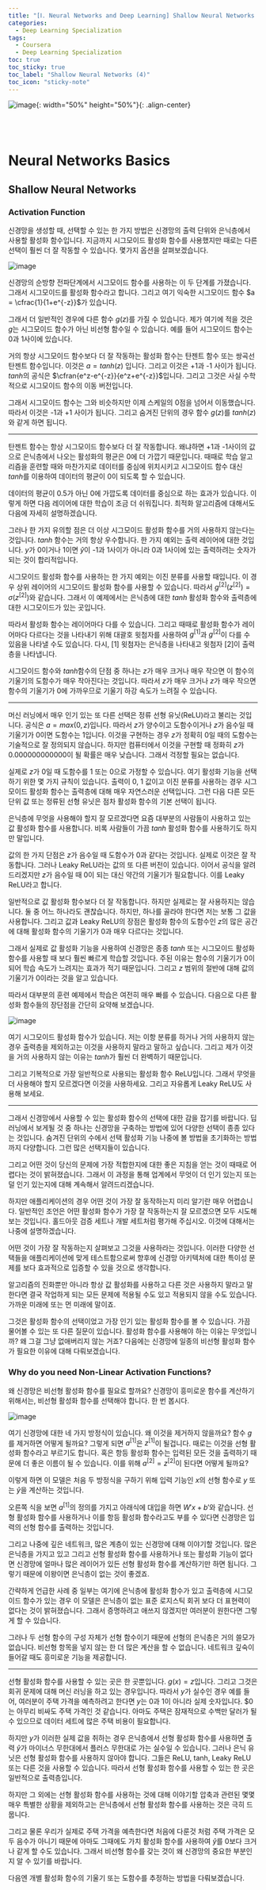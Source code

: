 ```yaml
---
title: "[Ⅰ. Neural Networks and Deep Learning] Shallow Neural Networks (4)"
categories:
  - Deep Learning Specialization
tags:
  - Coursera
  - Deep Learning Specialization
toc: true
toc_sticky: true
toc_label: "Shallow Neural Networks (4)"
toc_icon: "sticky-note"
---
```


![image](https://user-images.githubusercontent.com/55765292/172768350-41a6b2f0-9468-4b13-bc94-4a38f89ce5e6.png){: width="50%" height="50%"}{: .align-center}

<br><br>

# Neural Networks Basics

## Shallow Neural Networks

### Activation Function
신경망을 생성할 때, 선택할 수 있는 한 가지 방법은 신경망의 출력 단위와 은닉층에서 사용할 활성화 함수입니다. 지금까지 시그모이드 활성화 함수를 사용했지만 때로는 다른 선택이 훨씬 더 잘 작동할 수 있습니다. 몇가지 옵션을 살펴보겠습니다.

![image](https://user-images.githubusercontent.com/55765292/175467328-d097040c-d8ec-4104-870a-21b436cea82a.png)

신경망의 순방향 전파단계에서 시그모이드 함수를 사용하는 이 두 단계를 가졌습니다. 그래서 시그모이드를 활성화 함수라고 합니다. 그리고 여기 익숙한 시그모이드 함수 $a = \cfrac{1}{1+e^{-z}}$가 있습니다.

그래서 더 일반적인 경우에 다른 함수 $g(z)$를 가질 수 있습니다. 제가 여기에 적을 것은 $g$는 시그모이드 함수가 아닌 비선형 함수일 수 있습니다. 예를 들어 시그모이드 함수는 0과 1사이에 있습니다.

거의 항상 시그모이드 함수보다 더 잘 작동하는 활성화 함수는 탄젠트 함수 또는 쌍곡선 탄젠트 함수입니다. 이것은 $a = tanh(z)$ 입니다. 그리고 이것은 +1과 -1 사이가 됩니다. $tanh$의 공식은 $\cfran{e^z-e^{-z}}{e^z+e^{-z}}$입니다. 그리고 그것은 사실 수학적으로 시그모이드 함수의 이동 버전입니다.

그래서 시그모이드 함수는 그와 비슷하지만 이제 스케일의 0점을 넘어서 이동했습니다. 따라서 이것은 -1과 +1 사이가 됩니다. 그리고 숨겨진 단위의 경우 함수 $g(z)$를 $tanh(z)$와 같게 하면 됩니다.

---

탄젠트 함수는 항상 시그모이드 함수보다 더 잘 작동합니다. 왜냐하면 +1과 -1사이의 값으로 은닉층에서 나오는 활성화의 평균은 0에 더 가깝기 때문입니다. 때때로 학습 알고리즘을 훈련할 때와 마찬가지로 데이터를 중심에 위치시키고 시그모이드 함수 대신 $tanh$를 이용하여 데이터의 평균이 0이 되도록 할 수 있습니다.

데이터의 평균이 0.5가 아닌 0에 가깝도록 데이터를 중심으로 하는 효과가 있습니다. 이렇게 하면 다음 레이어에 대한 학습이 조금 더 쉬워집니다. 최적화 알고리즘에 대해서도 다음에 자세히 설명하겠습니다.

그러나 한 가지 유의할 점은 더 이상 시그모이드 활성화 함수를 거의 사용하지 않는다는 것입니다. $tanh$ 함수는 거의 항상 우수합니다. 한 가지 예외는 출력 레이어에 대한 것입니다. $y$가 0이거나 1이면 $\hat{y}$이 -1과 1사이가 아니라 0과 1사이에 있는 출력하려는 숫자가 되는 것이 합리적입니다.

시그모이드 활성화 함수를 사용하는 한 가지 예외는 이진 분류를 사용할 때입니다. 이 경우 상위 레이어의 시그모이드 활성화 함수를 사용할 수 있습니다. 따라서 $g^{[2]}(z^{[2]}) = \sigma{(z^{[2]})}$와 같습니다. 그래서 이 예제에서는 은닉층에 대한 $tanh$ 활성화 함수와 출력층에 대한 시그모이드가 있는 곳입니다.

따라서 활성화 함수는 레이어마다 다를 수 있습니다. 그리고 때때로 활성화 함수가 레이어마다 다르다는 것을 나타내기 위해 대괄호 윗첨자를 사용하여 $g^{[1]}$과 $g^{[2]}$이 다를 수 있음을 나타낼 수도 있습니다. 다시, [1] 윗첨자는 은닉층을 나타내고 윗첨자 [2]이 출력층을 나타냅니다.

시그모이드 함수와 $tanh$함수의 단점 중 하나는 $z$가 매우 크거나 매우 작으면 이 함수의 기울기의 도함수가 매우 작아진다는 것입니다. 따라서 $z$가 매우 크거나 $z$가 매우 작으면 함수의 기울기가 0에 가까우므로 기울기 하강 속도가 느려질 수 있습니다.

---

머신 러닝에서 매우 인기 있는 또 다른 선택은 정류 선형 유닛(ReLU)라고 불리는 것입니다. 공식은 $a = max(0,z)$입니다. 따라서 $z$가 양수이고 도함수이거나 $z$가 음수일 때 기울기가 0이면 도함수는 1입니다. 이것을 구현하는 경우 $z$가 정확히 0일 때의 도함수는 기술적으로 잘 정의되지 않습니다. 하지만 컴퓨터에서 이것을 구현할 때 정화히 $z$가 0.000000000000이 될 확률은 매우 낮습니다. 그래서 걱정할 필요는 없습니다.

실제로 $z$가 0일 때 도함수를 1 또는 0으로 가정할 수 있습니다. 여기 활성화 기능을 선택하기 위한 몇 가지 규칙이 있습니다. 출력이 0, 1 값이고 이진 분류를 사용하는 경우 시그모이드 활성화 함수는 출력층에 대해 매우 자연스러운 선택입니다. 그런 다음 다른 모든 단위 값 또는 정류된 선형 유닛은 점차 활성화 함수의 기본 선택이 됩니다.

은닉층에 무엇을 사용해야 할지 잘 모르겠다면 요즘 대부분의 사람들이 사용하고 있는 값 활성화 함수를 사용합니다. 비록 사람들이 가끔 $tanh$ 활성화 함수를 사용하기도 하지만 말입니다.

값의 한 가지 단점은 $z$가 음수일 때 도함수가 0과 같다는 것입니다. 실제로 이것은 잘 작동합니다. 그러나 Leaky ReLU라는 값의 또 다른 버전이 있습니다. 이어서 공식을 알려드리겠지만 $z$가 음수일 때 0이 되는 대신 약간의 기울기가 필요합니다. 이를 Leaky ReLU라고 합니다.

일반적으로 값 활성화 함수보다 더 잘 작동합니다. 하지만 실제로는 잘 사용하지는 않습니다. 둘 중 어느 하나라도 괜찮습니다. 하지만, 하나를 골라야 한다면 저는 보통 그 값을 사용합니다. 그리고 값과 Leaky ReLU의 장점은 활성화 함수의 도함수인 $z$의 많은 공간에 대해 활성화 함수의 기울기가 0과 매우 다르다는 것입니다.

그래서 실제로 값 활성화 기능을 사용하여 신경망은 종종 $tanh$ 또는 시그모이드 활성화 함수를 사용할 때 보다 훨씬 빠르게 학습할 것입니다. 주된 이유는 함수의 기울기가 0이 되어 학습 속도가 느려지는 효과가 적기 때문입니다. 그리고 $z$ 범위의 절반에 대해 값의 기울기가 0이라는 것을 알고 있습니다.

따라서 대부분의 훈련 예제에서 학습은 여전히 매우 빠를 수 있습니다. 다음으로 다른 활성화 함수들의 장단점을 간단히 요약해 보겠습니다.

![image](https://user-images.githubusercontent.com/55765292/175467445-71c07acf-534d-47ec-bc94-2d79ce57c5b5.png)

여기 시그모이드 활성화 함수가 있습니다. 저는 이항 분류를 하거나 거의 사용하지 않는 경우 출력층을 제외하고는 이것을 사용하지 말라고 말하고 싶습니다. 그리고 제가 이것을 거의 사용하지 않는 이유는 $tanh$가 훨씬 더 완벽하기 때문입니다.

그리고 기복적으로 가장 일반적으로 사용되는 활성화 함수 ReLU입니다. 그래서 무엇을 더 사용해야 할지 모르겠다면 이것을 사용하세요. 그리고 자유롭게 Leaky ReLU도 사용해 보세요.

---

그래서 신경망에서 사용할 수 있는 활성화 함수의 선택에 대한 감을 잡기를 바랍니다. 딥 러닝에서 보게될 것 중 하나는 신경망을 구축하는 방법에 있어 다양한 선택이 종종 있다는 것입니다. 숨겨진 단위의 수에서 선택 활성화 기능 나중에 볼 방법을 초기화하는 방법까지 다양합니다. 그런 많은 선택지들이 있습니다.

그리고 어떤 것이 당신의 문제에 가장 적합한지에 대한 좋은 지침을 얻는 것이 때때로 어렵다는 것이 밝혀졌습니다. 그래서 이 과정을 통해 업계에서 무엇이 더 인기 있는지 또는 덜 인기 있는지에 대해 계속해서 알려드리겠습니다.

하지만 애플리케이션의 경우 어떤 것이 가장 잘 동작하는지 미리 알기란 매우 어렵습니다. 일반적인 조언은 어떤 활성화 함수가 가장 잘 작동하는지 잘 모르겠으면 모두 시도해 보는 것입니다. 홀드아웃 검증 세트나 개발 세트처럼 평가해 주십시오. 이것에 대해서는 나중에 설명하겠습니다.

어떤 것이 가장 잘 작동하는지 살펴보고 그것을 사용하라는 것입니다. 이러한 다양한 선택들을 애플리케이션에 맞게 테스트함으로써 향후에 신경망 아키텍처에 대한 특이성 문제를 보다 효과적으로 입증할 수 있을 것으로 생각합니다.
 
알고리즘의 진화뿐만 아니라 항상 값 활성화를 사용하고 다른 것은 사용하지 말라고 말한다면 결국 작업하게 되는 모든 문제에 적용될 수도 있고 적용되지 않을 수도 있습니다. 가까운 미래에 또는 먼 미래에 말이죠.

그것은 활성화 함수의 선택이었고 가장 인기 있는 활성화 함수를 볼 수 있습니다. 가끔 물어볼 수 있는 또 다른 질문이 있습니다. 활성화 함수를 사용해야 하는 이유는 무엇입니까? 왜 그걸 그냥 없애버리지 않는 거죠? 다음에는 신경망에 일종의 비선형 활성화 함수가 필요한 이유에 대해 다뤄보겠습니다.

### Why do you need Non-Linear Activation Functions?
왜 신경망은 비선형 활성화 함수를 필요로 할까요? 신경망이 흥미로운 함수를 계산하기 위해서는, 비선형 활성화 함수를 선택해야 합니다. 한 번 봅시다.

![image](https://user-images.githubusercontent.com/55765292/175485607-556c753f-d830-4f73-b833-607f71717157.png)

여기 신경망에 대한 네 가지 방정식이 있습니다. 왜 이것을 제거하지 않을까요? 함수 $g$를 제거하면 어떻게 될까요? 그렇게 되면 $a^{[1]}$은 $z^{[1]}$이 될겁니다. 때로는 이것을 선형 활성화 함수라고 부르기도 합니다. 혹은 항등 활성화 함수는 입력된 모든 것을 출력하기 때문에 더 좋은 이름이 될 수 있습니다. 이를 위해 $a^{[2]} = z^{[2]}$이 된다면 어떻게 될까요?

이렇게 하면 이 모델은 처음 두 방정식을 구하기 위해 입력 기능인 $x$의 선형 함수로 $y$ 
또는 $\hat{y}$을 계산하는 것입니다.

오른쪽 식을 보면 $a^{[1]}$의 정의를 가지고 아래식에 대입을 하면 $W'x + b'$와 같습니다. 선형 활성화 함수를 사용하거나 이를 항등 활성화 함수라고도 부를 수 있다면 신경망은 입력의 선형 함수를 출력하는 것입니다.

그리고 나중에 깊은 네트워크, 많은 계층이 있는 신경망에 대해 이야기할 것입니다. 많은 은닉층을 가지고 있고 그리고 선형 활성화 함수를 사용하거나 또는 활성화 기능이 없다면 신경망에 얼마나 많은 레이어가 있든 선형 활성화 함수를 계산하기만 하면 됩니다. 그렇기 때문에 이왕이면 은닉층이 없는 것이 좋겠죠.

간략하게 언급한 사례 중 일부는 여기에 은닉층에 활성화 함수가 있고 출력층에 시그모이드 함수가 있는 경우 이 모델은 은닉층이 없는 표준 로지스틱 회귀 보다 더 표현력이 없다는 것이 밝혀졌습니다. 그래서 증명하려고 애쓰지 않겠지만 여러분이 원한다면 그렇게 할 수 있습니다.

그러나 두 선형 함수의 구성 자체가 선형 함수이기 때문에 선형의 은닉층은 거의 쓸모가 없습니다. 비선형 항목을 넣지 않는 한 더 많은 계산을 할 수 없습니다. 네트워크 깊숙이 들어갈 때도 흥미로운 기능을 제공합니다.

---

선형 활성화 함수를 사용할 수 있는 곳은 한 곳뿐입니다. $g(x) = z$입니다. 그리고 그것은 회귀 문제에 대해 머신 러닝을 하고 있는 경우입니다. 따라서 $y$가 실수인 경우 예를 들어, 여러분이 주택 가격을 예측하려고 한다면 $y$는 0과 1이 아니라 실제 숫자입니다. $0는 아무리 비싸도 주택 가격인 것 같습니다. 아마도 주택은 잠재적으로 수백만 달러가 될 수 있으므로 데이터 세트에 많은 주택 비용이 필요합니다.

하지만 $y$가 이러한 실제 값을 취하는 경우 은닉층에서 선형 활성화 함수를 사용하면 출력 $\hat{y}$가 마이너스 무한대에서 플러스 무한대로 가는 실수일 수 있습니다. 그러나 은닉 유닛은 선형 활성화 함수를 사용하지 않아야 합니다. 그들은 ReLU, tanh, Leaky ReLU 또는 다른 것을 사용할 수 있습니다. 따라서 선형 활성화 함수를 사용할 수 있는 한 곳은 일반적으로 출력층입니다.

하지만 그 외에는 선형 활성화 함수를 사용하는 것에 대해 이야기할 압축과 관련된 몇몇 매우 특별한 상황을 제외하고는 은닉층에서 선형 활성화 함수를 사용하는 것은 극히 드뭅니다.

그리고 물론 우리가 실제로 주택 가격을 예측한다면 처음에 다룬것 처럼 주택 가격은 모두 음수가 아니기 때문에 아마도 그때에도 가치 활성화 함수를 사용하여 $\hat{y}$를 0보다 크거나 같게 할 수도 있습니다. 그래서 비선형 함수를 갖는 것이 왜 신경망의 중요한 부분인지 알 수 있기를 바랍니다.

다음엔 개별 활성화 함수의 기울기 또는 도함수를 추정하는 방법을 다뤄보겠습니다.

